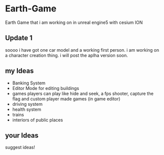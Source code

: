 # Earth-Game
Earth Game that i am working on in unreal engine5 with cesium ION

Update 1 
--------
soooo i have got one car model and a working first person.
i am working on a character creation thing.
i will post the aplha version soon.

 my Ideas
----------
- Banking System
- Editor Mode for editing buildings
- games players can play like hide and seek, a fps shooter, capture the flag and custom player made games (in game editor)
- driving system
- health system
- trains
- interiors of public places

your Ideas
-----------
suggest ideas!
